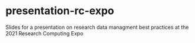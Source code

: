 # presentation-rc-expo
Slides for a presentation on research data managment best practices at the 2021 Research Computing Expo
